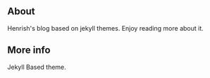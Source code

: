 ## About
Henrish's blog based on jekyll themes.
Enjoy reading more about it.

## More info
Jekyll Based theme.
